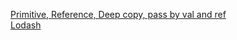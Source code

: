 [Primitive, Reference, Deep copy, pass by val and ref](https://www.youtube.com/watch?v=vK8fnE_-NI0&list=PLHiZ4m8vCp9Nflbo9a0pZuLscG_Xc7DKq&index=14)  
[Lodash](https://lodash.com/)  
